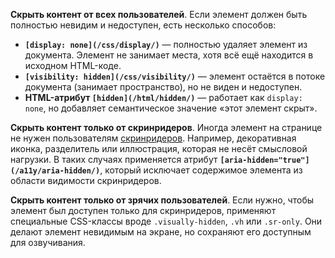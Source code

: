 **Скрыть контент от всех пользователей**. Если элемент должен быть полностью невидим и недоступен, есть несколько способов:

- **`[display: none](/css/display/)`** — полностью удаляет элемент из документа. Элемент не занимает места, хотя всё ещё находится в исходном HTML-коде.
- **`[visibility: hidden](/css/visibility/)`** — элемент остаётся в потоке документа (занимает пространство), но не виден и недоступен.
- **HTML-атрибут `[hidden](/html/hidden/)`** — работает как `display: none`, но добавляет семантическое значение «этот элемент скрыт».

**Скрыть контент только от скринридеров**. Иногда элемент на странице не нужен пользователям [скринридеров](/a11y/screenreaders/). Например, декоративная иконка, разделитель или иллюстрация, которая не несёт смысловой нагрузки. В таких случаях применяется атрибут **`[aria-hidden="true"](/a11y/aria-hidden/)`**, который исключает содержимое элемента из области видимости скринридеров.

**Скрыть контент только от зрячих пользователей**. Если нужно, чтобы элемент был доступен только для скринридеров, применяют специальные CSS-классы вроде `.visually-hidden`, `.vh` или `.sr-only`. Они делают элемент невидимым на экране, но сохраняют его доступным для озвучивания.
